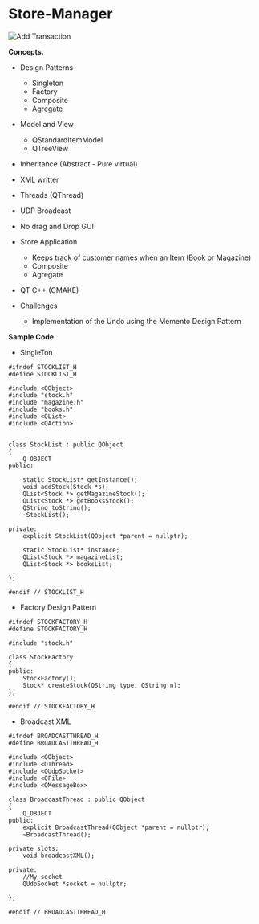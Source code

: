 # Store-Manager
![Add Transaction](https://github.com/Ipfani/Store-Manager/assets/150608520/a0e7dfb8-4d9d-4fc0-ac6f-47aeda524dbc)


**Concepts.**

* Design Patterns
  * Singleton
  * Factory
  * Composite
  * Agregate
* Model and View
  * QStandardItemModel
  * QTreeView 
* Inheritance (Abstract - Pure virtual)
* XML writter
* Threads (QThread)
* UDP Broadcast

* No drag and Drop GUI
* Store Application
  * Keeps track of customer names when an Item (Book or Magazine)
  * Composite
  * Agregate

* QT C++ (CMAKE)
  
* Challenges
  * Implementation of the Undo using the Memento Design Pattern


**Sample Code**
<br/>
* SingleTon
```
#ifndef STOCKLIST_H
#define STOCKLIST_H

#include <QObject>
#include "stock.h"
#include "magazine.h"
#include "books.h"
#include <QList>
#include <QAction>


class StockList : public QObject
{
    Q_OBJECT
public:

    static StockList* getInstance();
    void addStock(Stock *s);
    QList<Stock *> getMagazineStock();
    QList<Stock *> getBooksStock();
    QString toString();
    ~StockList();

private:
    explicit StockList(QObject *parent = nullptr);

    static StockList* instance;
    QList<Stock *> magazineList;
    QList<Stock *> booksList;

};

#endif // STOCKLIST_H

```

* Factory Design Pattern
```
#ifndef STOCKFACTORY_H
#define STOCKFACTORY_H

#include "stock.h"

class StockFactory
{
public:
    StockFactory();
    Stock* createStock(QString type, QString n);
};

#endif // STOCKFACTORY_H

```

* Broadcast XML
```
#ifndef BROADCASTTHREAD_H
#define BROADCASTTHREAD_H

#include <QObject>
#include <QThread>
#include <QUdpSocket>
#include <QFile>
#include <QMessageBox>

class BroadcastThread : public QObject
{
    Q_OBJECT
public:
    explicit BroadcastThread(QObject *parent = nullptr);
    ~BroadcastThread();

private slots:
    void broadcastXML();

private:
    //My socket
    QUdpSocket *socket = nullptr;

};

#endif // BROADCASTTHREAD_H
```

